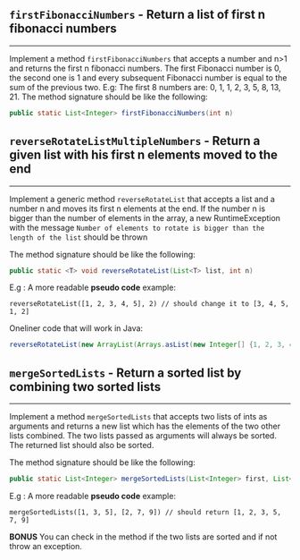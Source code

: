 
## `firstFibonacciNumbers` - Return a list of first n fibonacci numbers

---
Implement a method `firstFibonacciNumbers` that accepts a number and n>1 and returns the first n fibonacci numbers.
The first Fibonacci number is 0, the second one is 1 and every subsequent Fibonacci number is equal to the sum of the previous two. E.g: The first 8 numbers are: 0, 1, 1, 2, 3, 5, 8, 13, 21.
The method signature should be like the following:
```java
public static List<Integer> firstFibonacciNumbers(int n)
```


## `reverseRotateListMultipleNumbers` - Return a given list with his first n elements moved to the end

---
Implement a generic method `reverseRotateList` that accepts a list and a number n and moves its first n elements at the end. If the number n is bigger than the number of elements in the array, a new RuntimeException with the message `Number of elements to rotate is bigger than the length of the list` should be thrown

The method signature should be like the following:
```java
public static <T> void reverseRotateList(List<T> list, int n)
```
E.g :
A more readable **pseudo code** example:

`reverseRotateList([1, 2, 3, 4, 5], 2) // should change it to [3, 4, 5, 1, 2]`

Oneliner code that will work in Java:
```java
reverseRotateList(new ArrayList(Arrays.asList(new Integer[] {1, 2, 3, 4, 5})), 2); // should change it to [3, 4, 5, 1, 2]
```


## `mergeSortedLists` - Return a sorted list by combining two sorted lists

---
Implement a method `mergeSortedLists` that accepts two lists of ints as arguments and returns a new list which has the elements of the two other lists combined. The two lists passed as arguments will always be sorted. The returned list should also be sorted.

The method signature should be like the following:
```java
public static List<Integer> mergeSortedLists(List<Integer> first, List<Integer> second)
```
E.g :
A more readable **pseudo code** example:

`mergeSortedLists([1, 3, 5], [2, 7, 9]) // should return [1, 2, 3, 5, 7, 9]`

**BONUS** You can check in the method if the two lists are sorted and if not throw an exception.

